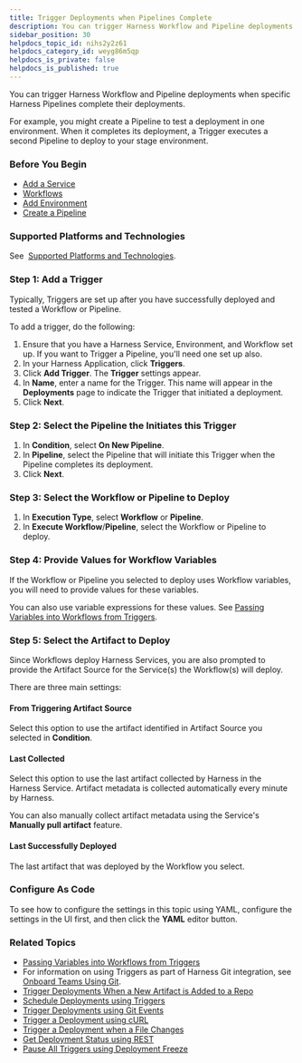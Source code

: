 ```yaml
---
title: Trigger Deployments when Pipelines Complete
description: You can trigger Harness Workflow and Pipeline deployments when specific Harness Pipelines complete their deployments. For example, you might create a Pipeline to test a deployment in one environment.…
sidebar_position: 30
helpdocs_topic_id: nihs2y2z61
helpdocs_category_id: weyg86m5qp
helpdocs_is_private: false
helpdocs_is_published: true
---
```


You can trigger Harness Workflow and Pipeline deployments when specific Harness Pipelines complete their deployments.

For example, you might create a Pipeline to test a deployment in one environment. When it completes its deployment, a Trigger executes a second Pipeline to deploy to your stage environment.

### Before You Begin

* [Add a Service](../setup-services/service-configuration.md)
* [Workflows](../workflows/workflow-configuration.md)
* [Add Environment](../environments/environment-configuration.md)
* [Create a Pipeline](../pipelines/pipeline-configuration.md)

### Supported Platforms and Technologies

See  [Supported Platforms and Technologies](../../../starthere-firstgen/supported-platforms.md).

### Step 1: Add a Trigger

Typically, Triggers are set up after you have successfully deployed and tested a Workflow or Pipeline.

To add a trigger, do the following:

1. Ensure that you have a Harness Service, Environment, and Workflow set up. If you want to Trigger a Pipeline, you'll need one set up also.
2. In your Harness Application, click **Triggers**.
3. Click **Add Trigger**. The **Trigger** settings appear.
4. In **Name**, enter a name for the Trigger. This name will appear in the **Deployments** page to indicate the Trigger that initiated a deployment.
5. Click **Next**.

### Step 2: Select the Pipeline the Initiates this Trigger

1. In **Condition**, select **On New Pipeline**.
2. In **Pipeline**, select the Pipeline that will initiate this Trigger when the Pipeline completes its deployment.
3. Click **Next**.

### Step 3: Select the Workflow or Pipeline to Deploy

1. In **Execution Type**, select **Workflow** or **Pipeline**.
2. In **Execute Workflow**/**Pipeline**, select the Workflow or Pipeline to deploy.

### Step 4: Provide Values for Workflow Variables

If the Workflow or Pipeline you selected to deploy uses Workflow variables, you will need to provide values for these variables.

You can also use variable expressions for these values. See [Passing Variables into Workflows from Triggers](../expressions/passing-variable-into-workflows.md).

### Step 5: Select the Artifact to Deploy

Since Workflows deploy Harness Services, you are also prompted to provide the Artifact Source for the Service(s) the Workflow(s) will deploy.

There are three main settings:

#### From Triggering Artifact Source

Select this option to use the artifact identified in Artifact Source you selected in **Condition**.

#### Last Collected

Select this option to use the last artifact collected by Harness in the Harness Service. Artifact metadata is collected automatically every minute by Harness.

You can also manually collect artifact metadata using the Service's **Manually pull artifact** feature.

#### Last Successfully Deployed

The last artifact that was deployed by the Workflow you select.

### Configure As Code

To see how to configure the settings in this topic using YAML, configure the settings in the UI first, and then click the **YAML** editor button.

### Related Topics

* [Passing Variables into Workflows from Triggers](../expressions/passing-variable-into-workflows.md)
* For information on using Triggers as part of Harness Git integration, see [Onboard Teams Using Git](../../harness-git-based/onboard-teams-using-git-ops.md).
* [Trigger Deployments When a New Artifact is Added to a Repo](trigger-a-deployment-on-new-artifact.md)
* [Schedule Deployments using Triggers](trigger-a-deployment-on-a-time-schedule.md)
* [Trigger Deployments using Git Events](trigger-a-deployment-on-git-event.md)
* [Trigger a Deployment using cURL](trigger-a-deployment-using-c-url.md)
* [Trigger a Deployment when a File Changes](trigger-a-deployment-when-a-file-changes.md)
* [Get Deployment Status using REST](get-deployment-status-using-rest.md)
* [Pause All Triggers using Deployment Freeze](freeze-triggers.md)

